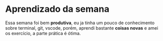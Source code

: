 # Aprendizado da semana

Essa semana foi bem **produtiva**, eu ja tinha um pouco de conhecimento sobre terminal, git, vscode, porém, aprendi bastante **coisas novas** e amei os exercício, a parte prática é ótima. 